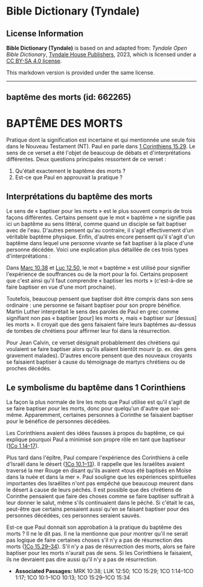 # Bible Dictionary (Tyndale)

## License Information

**Bible Dictionary (Tyndale)** is based on and adapted from: _Tyndale Open Bible Dictionary_, [Tyndale House Publishers](https://tyndaleopenresources.com/), 2023, which is licensed under a [CC BY-SA 4.0 license](https://creativecommons.org/licenses/by-sa/4.0/legalcode.en).

This markdown version is provided under the same license.



--------------------------------

## baptême des morts (id: 662265)

BAPTÊME DES MORTS
=================

Pratique dont la signification est incertaine et qui mentionnée une seule fois dans le Nouveau Testament (NT). Paul en parle dans [1 Corinthiens 15\.29](https://ref.ly/1Cor15:29). Le sens de ce verset a été l'objet de beaucoup de débats et d'interprétations différentes. Deux questions principales ressortent de ce verset : 

1. Qu'était exactement le baptême des morts ?
2. Est\-ce que Paul en approuvait la pratique ?

Interprétations du baptême des morts
------------------------------------

Le sens de « baptiser pour les morts » est le plus souvent compris de trois façons différentes. Certains pensent que le mot « baptême » ne signifie pas ici un baptême au sens littéral, comme quand un disciple se fait baptiser avec de l'eau. D'autres pensent qu'au contraire, il s'agit effectivement d'un véritable baptême physique. Enfin, d'autres encore pensent qu'il s'agit d'un baptême dans lequel une personne vivante se fait baptiser à la place d'une personne décédée. Voici une explication plus détaillée de ces trois types d'interprétations :

Dans [Marc 10\.38](https://ref.ly/Mark10:38) et [Luc 12\.50,](https://ref.ly/Luke12:50) le mot « baptême » est utilisé pour signifier l'expérience de souffrances ou de la mort pour la foi. Certains proposent que c'est ainsi qu'il faut comprendre « baptiser les morts » (c'est\-à\-dire se faire baptiser en vue d'une mort prochaine). 

Toutefois, beaucoup pensent que baptiser doit être compris dans son sens ordinaire : une personne se faisant baptiser pour son propre bénéfice. Martin Luther interprétait le sens des paroles de Paul en grec comme signifiant non pas « baptiser \[pour] les morts », mais « baptiser sur \[dessus] les morts ». Il croyait que des gens faisaient faire leurs baptêmes au\-dessus de tombes de chrétiens pour affirmer leur foi dans la résurrection. 

Pour Jean Calvin, ce verset désignait probablement des chrétiens qui voulaient se faire baptiser alors qu'ils allaient bientôt mourir (p. ex. des gens gravement malades). D'autres encore pensent que des nouveaux croyants se faisaient baptiser à cause du témoignage de martyrs chrétiens ou de proches décédés.

Le symbolisme du baptême dans 1 Corinthiens
-------------------------------------------

La façon la plus normale de lire les mots que Paul utilise est qu'il s'agit de se faire baptiser *pour* les morts, donc pour quelqu'un d'autre que soi\-même. Apparemment, certaines personnes à Corinthe se faisaient baptiser pour le bénéfice de personnes décédées. 

Les Corinthiens avaient des idées fausses à propos du baptême, ce qui explique pourquoi Paul a minimisé son propre rôle en tant que baptiseur ([1Co 1\.14–17](https://ref.ly/1Cor1:14-1Cor1:17)).

Plus tard dans l'épître, Paul compare l'expérience des Corinthiens à celle d'Israël dans le désert ([1Co 10\.1–13](https://ref.ly/1Cor10:1-1Cor10:13)). Il rappelle que les Israélites avaient traversé la mer Rouge en disant qu'ils avaient «tous été baptisés en Moïse dans la nuée et dans la mer ». Paul souligne que les expériences spirituelles importantes des Israélites n'ont pas empêché que beaucoup meurent dans le désert à cause de leurs péchés. Il est possible que des chrétiens de Corinthe pensaient que faire des choses comme se faire baptiser suffirait à leur donner le salut, même s'ils continuaient dans le péché. Si c'était le cas, peut\-être que certains pensaient aussi qu'en se faisant baptiser pour des personnes décédées, ces personnes seraient sauvés.

Est\-ce que Paul donnait son approbation à la pratique du baptême des morts ? Il ne le dit pas. Il ne la mentionne que pour montrer qu'il ne serait pas logique de faire certaines choses s'il n'y a pas de résurrection des morts ([1Co 15\.29–34](https://ref.ly/1Cor15:29-1Cor15:34)). S'il n'y a pas de résurrection des morts, alors se faire baptiser pour les morts n'aurait pas de sens. Si les Corinthiens le faisaient, ils ne devraient pas dire aussi qu'il n'y a pas de résurrection.

* **Associated Passages:** MRK 10:38; LUK 12:50; 1CO 15:29; 1CO 1:14–1CO 1:17; 1CO 10:1–1CO 10:13; 1CO 15:29–1CO 15:34

